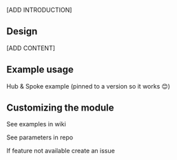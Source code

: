 [ADD INTRODUCTION]

## Design

[ADD CONTENT]

## Example usage

Hub & Spoke example (pinned to a version so it works 😊) 

## Customizing the module

See examples in wiki

See parameters in repo 

If feature not available create an issue 